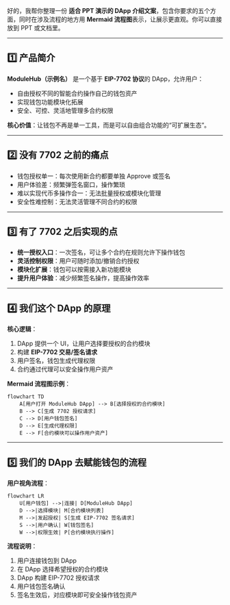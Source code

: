 好的，我帮你整理一份 **适合 PPT 演示的 DApp 介绍文案**，包含你要求的五个方面，同时在涉及流程的地方用 **Mermaid 流程图**表示，让展示更直观。你可以直接放到 PPT 或文档里。

------

## 1️⃣ 产品简介

**ModuleHub（示例名）** 是一个基于 **EIP-7702 协议**的 DApp，允许用户：

- 自由授权不同的智能合约操作自己的钱包资产
- 实现钱包功能模块化拓展
- 安全、可控、灵活地管理多合约权限

**核心价值**：让钱包不再是单一工具，而是可以自由组合功能的“可扩展生态”。

------

## 2️⃣ 没有 7702 之前的痛点

- 钱包授权单一：每次使用新合约都要单独 Approve 或签名
- 用户体验差：频繁弹签名窗口，操作繁琐
- 难以实现代币多操作合一：无法批量授权或模块化管理
- 安全性难控制：无法灵活管理不同合约的权限

------

## 3️⃣ 有了 7702 之后实现的点

- **统一授权入口**：一次签名，可让多个合约在规则允许下操作钱包
- **灵活控制权限**：用户可随时添加/撤销合约授权
- **模块化扩展**：钱包可以按需接入新功能模块
- **提升用户体验**：减少频繁签名操作，提高操作效率

------

## 4️⃣ 我们这个 DApp 的原理

**核心逻辑**：

1. DApp 提供一个 UI，让用户选择要授权的合约模块
2. 构建 **EIP-7702 交易/签名请求**
3. 用户签名，钱包生成代理权限
4. 合约通过代理可以安全操作用户资产

**Mermaid 流程图示例**：

```mermaid
flowchart TD
    A[用户打开 ModuleHub DApp] --> B[选择授权的合约模块]
    B --> C[生成 7702 授权请求]
    C --> D[用户钱包签名]
    D --> E[生成代理权限]
    E --> F[合约模块可以操作用户资产]
```

------

## 5️⃣ 我们的 DApp 去赋能钱包的流程

**用户视角流程**：

```mermaid
flowchart LR
    U[用户钱包] -->|连接| D[ModuleHub DApp]
    D -->|选择模块| M[合约模块列表]
    M -->|发起授权| S[生成 EIP-7702 签名请求]
    S -->|用户确认| W[钱包签名]
    W -->|权限生效| P[合约模块执行操作]
```

**流程说明**：

1. 用户连接钱包到 DApp
2. 在 DApp 选择希望授权的合约模块
3. DApp 构建 EIP-7702 授权请求
4. 用户钱包签名确认
5. 签名生效后，对应模块即可安全操作钱包资产